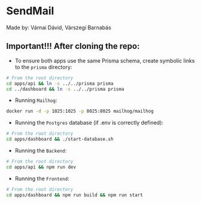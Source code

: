 # SendMail

Made by: Várnai Dávid, Várszegi Barnabás

## Important!!! After cloning the repo:

- To ensure both apps use the same Prisma schema, create symbolic links to the `prisma` directory:

```bash
# From the root directory
cd apps/api && ln -s ../../prisma prisma
cd ../dashboard && ln -s ../../prisma prisma
```

- Running `Mailhog`:

```bash
docker run -d -p 1025:1025 -p 8025:8025 mailhog/mailhog
```

- Running the `Postgres` database (if .env is correctly defined):

```bash
# From the root directory
cd apps/dashboard && ./start-database.sh
```

- Running the `Backend`:

```bash
# From the root directory
cd apps/api && npm run dev
```

- Running the `Frontend`:

```bash
# From the root directory
cd apps/dashboard && npm run build && npm run start
```

